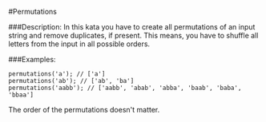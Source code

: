 #Permutations

###Description:
In this kata you have to create all permutations of an input string and remove duplicates, if present. This means, you have to shuffle all letters from the input in all possible orders.

###Examples:
```
permutations('a'); // ['a']
permutations('ab'); // ['ab', 'ba']
permutations('aabb'); // ['aabb', 'abab', 'abba', 'baab', 'baba', 'bbaa']
```

The order of the permutations doesn't matter.

